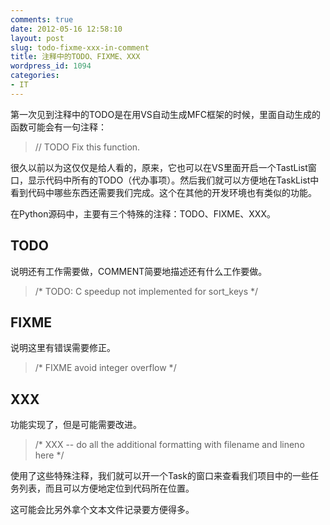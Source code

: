 ```yaml
---
comments: true
date: 2012-05-16 12:58:10
layout: post
slug: todo-fixme-xxx-in-comment
title: 注释中的TODO、FIXME、XXX
wordpress_id: 1094
categories:
- IT
---
```


第一次见到注释中的TODO是在用VS自动生成MFC框架的时候，里面自动生成的函数可能会有一句注释：


> // TODO Fix this function.


很久以前以为这仅仅是给人看的，原来，它也可以在VS里面开启一个TastList窗口，显示代码中所有的TODO（代办事项）。然后我们就可以方便地在TaskList中看到代码中哪些东西还需要我们完成。这个在其他的开发环境也有类似的功能。

在Python源码中，主要有三个特殊的注释：TODO、FIXME、XXX。


## TODO


说明还有工作需要做，COMMENT简要地描述还有什么工作要做。


> /* TODO: C speedup not implemented for sort_keys */<!-- more -->




## FIXME


说明这里有错误需要修正。


> /* FIXME avoid integer overflow */




## XXX


功能实现了，但是可能需要改进。


> /* XXX -- do all the additional formatting with filename and
lineno here */


使用了这些特殊注释，我们就可以开一个Task的窗口来查看我们项目中的一些任务列表，而且可以方便地定位到代码所在位置。

这可能会比另外拿个文本文件记录要方便得多。
